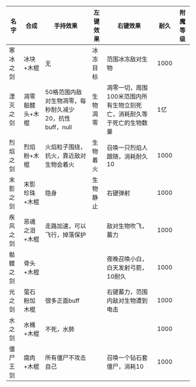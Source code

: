 | 名字     | 合成            | 手持效果                                               | 左键效果     | 右键效果                                                 | 耐久 | 附魔等级 |
| -------- | --------------- | ------------------------------------------------------ | ------------ | -------------------------------------------------------- | ---- | -------- |
| 寒冰之剑 | 冰块+木棍       | 无                                                     | 冰冻目标     | 范围冰冻敌对生物                                         | 1000 |          |
| 湮灭之剑 | 凋零骷髅头+木棍 | 50格范围内敌对生物凋零，每秒耐久减少20，抗性buff，null | 生物凋零     | 凋零一切，周围100米范围内所有生物立刻死亡，消耗耐久等于死亡的生物数量 | 1亿  |          |
| 烈焰之剑 | 烈焰粉+木棍     | 火焰粒子围绕，抗火，靠近敌对生物会着火                 | 生物着火     | 召唤一只烈焰人跟随，消耗耐久10                           | 1000 |          |
| 末影之剑 | 末影珍珠+木棍   | 隐身                                         | 生物静止 | 右键弹射                                         | 1000 |          |
| 疾风之剑 | 恶魂之泪+木棍   | 走路加速，可以飞行，掉落保护                           |              | 敌对生物吹飞，蓄力                                       | 1000 |          |
| 骷髅之剑 | 骨头+木棍       |                                                        |              | 夜晚召唤小白，白天发射弓箭，10耐久                       | 1000 |          |
| 光之剑 | 萤石粉加木棍    | 很多正面buff                                                   |              | 右键蓄力，范围内敌对生物遭到电击                         | 1000 |          |
| 水之剑   | 水桶+木棍       | 不死，水肺                                             |              |                                                          | 1000 |          |
| 僵尸王剑 | 腐肉+木棍       | 所有僵尸不攻击自己                                     |              | 召唤一个钻石套僵尸，消耗10                               | 1000 |          |

